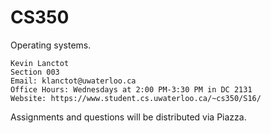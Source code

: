 CS350
=====

Operating systems.

    Kevin Lanctot
    Section 003
    Email: klanctot@uwaterloo.ca
    Office Hours: Wednesdays at 2:00 PM-3:30 PM in DC 2131
    Website: https://www.student.cs.uwaterloo.ca/~cs350/S16/

Assignments and questions will be distributed via Piazza.

